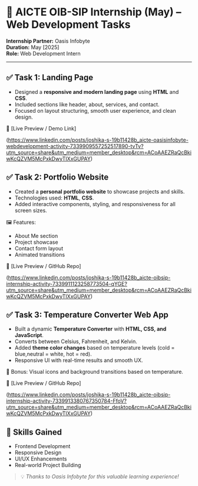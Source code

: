 # 🌟 AICTE OIB-SIP Internship (May) – Web Development Tasks  
**Internship Partner:** Oasis Infobyte  
**Duration:** May [2025]  
**Role:** Web Development Intern

---

## ✅ Task 1: Landing Page

- Designed a **responsive and modern landing page** using **HTML** and **CSS**.
- Included sections like header, about, services, and contact.
- Focused on layout structuring, smooth user experience, and clean design.

🔗 [Live Preview / Demo Link]

(https://www.linkedin.com/posts/joshika-s-19b11428b_aicte-oasisinfobyte-webdevelopment-activity-7339909557252517890-tvTv?utm_source=share&utm_medium=member_desktop&rcm=ACoAAEZRaQcBkiwKcQZVM5McPxkDwyTIXxGUPAY)

## ✅ Task 2: Portfolio Website

- Created a **personal portfolio website** to showcase projects and skills.
- Technologies used: **HTML**, **CSS**.
- Added interactive components, styling, and responsiveness for all screen sizes.

🖼️ Features:
- About Me section
- Project showcase
- Contact form layout
- Animated transitions

🔗 [Live Preview / GitHub Repo]

(https://www.linkedin.com/posts/joshika-s-19b11428b_aicte-oibsip-internship-activity-7339911123258773504-qYGE?utm_source=share&utm_medium=member_desktop&rcm=ACoAAEZRaQcBkiwKcQZVM5McPxkDwyTIXxGUPAY)

## ✅ Task 3: Temperature Converter Web App

- Built a dynamic **Temperature Converter** with **HTML, CSS, and JavaScript**.
- Converts between Celsius, Fahrenheit, and Kelvin.
- Added **theme color changes** based on temperature levels (cold = blue,neutral = white, hot = red).
- Responsive UI with real-time results and smooth UX.

🎯 Bonus: Visual icons and background transitions based on temperature.

🔗 [Live Preview / GitHub Repo]

(https://www.linkedin.com/posts/joshika-s-19b11428b_aicte-oibsip-internship-activity-7339913380767350784-FfoV?utm_source=share&utm_medium=member_desktop&rcm=ACoAAEZRaQcBkiwKcQZVM5McPxkDwyTIXxGUPAY)

## 🚀 Skills Gained

- Frontend Development
- Responsive Design
- UI/UX Enhancements
- Real-world Project Building

> 💡 *Thanks to Oasis Infobyte for this valuable learning experience!*

